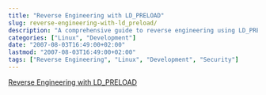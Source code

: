 ```yaml
---
title: "Reverse Engineering with LD_PRELOAD"
slug: reverse-engineering-with-ld_preload/
description: "A comprehensive guide to reverse engineering using LD_PRELOAD"
categories: ["Linux", "Development"]
date: "2007-08-03T16:49:00+02:00"
lastmod: "2007-08-03T16:49:00+02:00"
tags: ["Reverse Engineering", "Linux", "Development", "Security"]
---
```


[Reverse Engineering with LD_PRELOAD](../../static/pdf/reverse_engineering_avec_ld_preload_fr.pdf)
